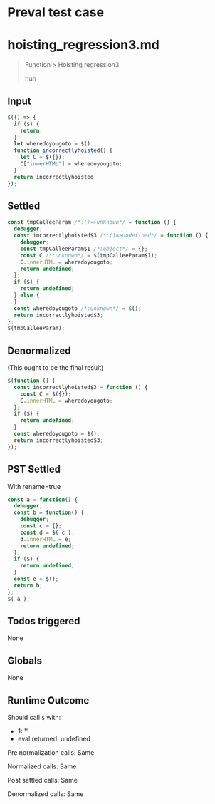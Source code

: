 # Preval test case

# hoisting_regression3.md

> Function > Hoisting regression3
>
> huh

## Input

`````js filename=intro
$(() => {
  if ($) {
    return;
  }
  let wheredoyougoto = $()
  function incorrectlyhoisted() {
    let C = $({});
    C["innerHTML"] = wheredoyougoto;
  }
  return incorrectlyhoisted
});
`````


## Settled


`````js filename=intro
const tmpCalleeParam /*:()=>unknown*/ = function () {
  debugger;
  const incorrectlyhoisted$3 /*:()=>undefined*/ = function () {
    debugger;
    const tmpCalleeParam$1 /*:object*/ = {};
    const C /*:unknown*/ = $(tmpCalleeParam$1);
    C.innerHTML = wheredoyougoto;
    return undefined;
  };
  if ($) {
    return undefined;
  } else {
  }
  const wheredoyougoto /*:unknown*/ = $();
  return incorrectlyhoisted$3;
};
$(tmpCalleeParam);
`````


## Denormalized
(This ought to be the final result)

`````js filename=intro
$(function () {
  const incorrectlyhoisted$3 = function () {
    const C = $({});
    C.innerHTML = wheredoyougoto;
  };
  if ($) {
    return undefined;
  }
  const wheredoyougoto = $();
  return incorrectlyhoisted$3;
});
`````


## PST Settled
With rename=true

`````js filename=intro
const a = function() {
  debugger;
  const b = function() {
    debugger;
    const c = {};
    const d = $( c );
    d.innerHTML = e;
    return undefined;
  };
  if ($) {
    return undefined;
  }
  const e = $();
  return b;
};
$( a );
`````


## Todos triggered


None


## Globals


None


## Runtime Outcome


Should call `$` with:
 - 1: '<function>'
 - eval returned: undefined

Pre normalization calls: Same

Normalized calls: Same

Post settled calls: Same

Denormalized calls: Same
